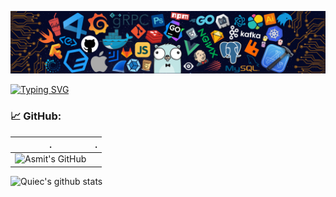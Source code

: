 ![](./src/header.png)

[![Typing SVG](https://readme-typing-svg.herokuapp.com?center=true&lines=Hi+there+%F0%9F%98%8D%2C+I+am+AL+Ghozaly;Programmer+WEB+%7C+Laravel+)](https://git.io/typing-svg)

<!--   GitHub stats graph -->
### 📈 GitHub:
 . | .
--- | --- 
![Asmit's GitHub](https://activity-graph.herokuapp.com/graph?username=algzl17&hide_border=true&theme=redical) | 
![Quiec's github stats](https://github-readme-stats.vercel.app/api/top-langs/?username=algzl17&theme=radical&layout=compact)